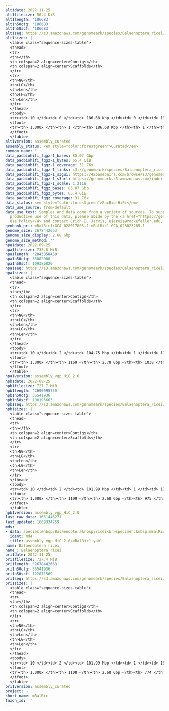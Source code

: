 ```yaml
---
alt1date: 2022-11-25
alt1filesize: 56.4 KiB
alt1length: '186683'
alt1n50ctg: '186683'
alt1n50scf: '186683'
alt1seq: https://s3.amazonaws.com/genomeark/species/Balaenoptera_ricei/mBalRic1/assembly_curated/mBalRic1.alt.cur.20221125.fasta.gz
alt1sizes: |
  <table class="sequence-sizes-table">
  <thead>
  <tr>
  <th></th>
  <th colspan=2 align=center>Contigs</th>
  <th colspan=2 align=center>Scaffolds</th>
  </tr>
  <tr>
  <th>NG</th>
  <th>LG</th>
  <th>Len</th>
  <th>LG</th>
  <th>Len</th>
  </tr>
  </thead>
  <tbody>
  <tr><td> 10 </td><td> 0 </td><td> 186.68 Kbp </td><td> 0 </td><td> 186.68 Kbp </td></tr><tr><td> 20 </td><td> 0 </td><td> 186.68 Kbp </td><td> 0 </td><td> 186.68 Kbp </td></tr><tr><td> 30 </td><td> 0 </td><td> 186.68 Kbp </td><td> 0 </td><td> 186.68 Kbp </td></tr><tr><td> 40 </td><td> 0 </td><td> 186.68 Kbp </td><td> 0 </td><td> 186.68 Kbp </td></tr><tr style="background-color:#cccccc;"><td> 50 </td><td> 0 </td><td> 186.68 Kbp </td><td> 0 </td><td> 186.68 Kbp </td></tr><tr><td> 60 </td><td> 0 </td><td> 186.68 Kbp </td><td> 0 </td><td> 186.68 Kbp </td></tr><tr><td> 70 </td><td> 0 </td><td> 186.68 Kbp </td><td> 0 </td><td> 186.68 Kbp </td></tr><tr><td> 80 </td><td> 0 </td><td> 186.68 Kbp </td><td> 0 </td><td> 186.68 Kbp </td></tr><tr><td> 90 </td><td> 0 </td><td> 186.68 Kbp </td><td> 0 </td><td> 186.68 Kbp </td></tr><tr><td> 100 </td><td> 0 </td><td> 186.68 Kbp </td><td> 0 </td><td> 186.68 Kbp </td></tr></tbody>
  <tfoot>
  <tr><th> 1.000x </th><th> 1 </th><th> 186.68 Kbp </th><th> 1 </th><th> 186.68 Kbp </th></tr>
  </tfoot>
  </table>
alt1version: assembly_curated
assembly_status: <em style="color:forestgreen">Curated</em>
common_name: ''
data_pacbiohifi_fqgz-1_bases: 85.07 Gbp
data_pacbiohifi_fqgz-1_bytes: 65.4 GiB
data_pacbiohifi_fqgz-1_coverage: 31.76x
data_pacbiohifi_fqgz-1_links: s3://genomeark/species/Balaenoptera_ricei/mBalRic1/genomic_data/pacbio_hifi/<br>
data_pacbiohifi_fqgz-1_s3gui: https://42basepairs.com/browse/s3/genomeark/species/Balaenoptera_ricei/mBalRic1/genomic_data/pacbio_hifi/
data_pacbiohifi_fqgz-1_s3url: https://genomeark.s3.amazonaws.com/index.html?prefix=species/Balaenoptera_ricei/mBalRic1/genomic_data/pacbio_hifi/
data_pacbiohifi_fqgz-1_scale: 1.2119
data_pacbiohifi_fqgz_bases: 85.07 Gbp
data_pacbiohifi_fqgz_bytes: 65.4 GiB
data_pacbiohifi_fqgz_coverage: 31.76x
data_status: <em style="color:forestgreen">PacBio HiFi</em>
data_use_source: from-default
data_use_text: Samples and data come from a variety of sources. To support fair and
  productive use of this data, please abide by the <a href="https://genome10k.soe.ucsc.edu/data-use-policies/">Data
  Use Policy</a> and contact Erich D. Jarvis, ejarvis@rockefeller.edu, with any questions.
genbank_pri: mBalRic1:GCA_028017805.1 mBalRic1:GCA_028023285.1
genome_size: 2678442663
genome_size_display: 2.68 Gbp
genome_size_method: ''
hpa1date: 2022-09-25
hpa1filesize: 738.8 MiB
hpa1length: '2843858450'
hpa1n50ctg: 36002000
hpa1n50scf: 109386820
hpa1seq: https://s3.amazonaws.com/genomeark/species/Balaenoptera_ricei/mBalRic1/assembly_vgp_HiC_2.0/mBalRic1.HiC.hap1.20220925.fasta.gz
hpa1sizes: |
  <table class="sequence-sizes-table">
  <thead>
  <tr>
  <th></th>
  <th colspan=2 align=center>Contigs</th>
  <th colspan=2 align=center>Scaffolds</th>
  </tr>
  <tr>
  <th>NG</th>
  <th>LG</th>
  <th>Len</th>
  <th>LG</th>
  <th>Len</th>
  </tr>
  </thead>
  <tbody>
  <tr><td> 10 </td><td> 2 </td><td> 104.75 Mbp </td><td> 1 </td><td> 174.67 Mbp </td></tr><tr><td> 20 </td><td> 5 </td><td> 89.69 Mbp </td><td> 3 </td><td> 146.21 Mbp </td></tr><tr><td> 30 </td><td> 9 </td><td> 67.13 Mbp </td><td> 5 </td><td> 128.76 Mbp </td></tr><tr><td> 40 </td><td> 13 </td><td> 47.55 Mbp </td><td> 7 </td><td> 118.12 Mbp </td></tr><tr style="background-color:#cccccc;"><td> 50 </td><td> 20 </td><td style="background-color:#88ff88;"> 36.00 Mbp </td><td> 10 </td><td style="background-color:#88ff88;"> 109.39 Mbp </td></tr><tr><td> 60 </td><td> 29 </td><td> 28.47 Mbp </td><td> 12 </td><td> 106.29 Mbp </td></tr><tr><td> 70 </td><td> 42 </td><td> 18.74 Mbp </td><td> 15 </td><td> 93.25 Mbp </td></tr><tr><td> 80 </td><td> 61 </td><td> 10.20 Mbp </td><td> 18 </td><td> 85.15 Mbp </td></tr><tr><td> 90 </td><td> 127 </td><td> 1.88 Mbp </td><td> 42 </td><td> 2.82 Mbp </td></tr><tr><td> 100 </td><td> 1168 </td><td> 11.69 Kbp </td><td> 1037 </td><td> 11.69 Kbp </td></tr></tbody>
  <tfoot>
  <tr><th> 1.000x </th><th> 1169 </th><th> 2.78 Gbp </th><th> 1038 </th><th> 2.84 Gbp </th></tr>
  </tfoot>
  </table>
hpa1version: assembly_vgp_HiC_2.0
hpb1date: 2022-09-25
hpb1filesize: 727.7 MiB
hpb1length: '2690995755'
hpb1n50ctg: 36541936
hpb1n50scf: 108195663
hpb1seq: https://s3.amazonaws.com/genomeark/species/Balaenoptera_ricei/mBalRic1/assembly_vgp_HiC_2.0/mBalRic1.HiC.hap2.20220925.fasta.gz
hpb1sizes: |
  <table class="sequence-sizes-table">
  <thead>
  <tr>
  <th></th>
  <th colspan=2 align=center>Contigs</th>
  <th colspan=2 align=center>Scaffolds</th>
  </tr>
  <tr>
  <th>NG</th>
  <th>LG</th>
  <th>Len</th>
  <th>LG</th>
  <th>Len</th>
  </tr>
  </thead>
  <tbody>
  <tr><td> 10 </td><td> 2 </td><td> 101.99 Mbp </td><td> 1 </td><td> 179.85 Mbp </td></tr><tr><td> 20 </td><td> 5 </td><td> 81.64 Mbp </td><td> 2 </td><td> 172.57 Mbp </td></tr><tr><td> 30 </td><td> 9 </td><td> 67.12 Mbp </td><td> 4 </td><td> 142.10 Mbp </td></tr><tr><td> 40 </td><td> 13 </td><td> 53.00 Mbp </td><td> 7 </td><td> 114.25 Mbp </td></tr><tr style="background-color:#cccccc;"><td> 50 </td><td> 19 </td><td style="background-color:#88ff88;"> 36.54 Mbp </td><td> 9 </td><td style="background-color:#88ff88;"> 108.20 Mbp </td></tr><tr><td> 60 </td><td> 27 </td><td> 29.69 Mbp </td><td> 11 </td><td> 105.43 Mbp </td></tr><tr><td> 70 </td><td> 38 </td><td> 19.31 Mbp </td><td> 14 </td><td> 91.10 Mbp </td></tr><tr><td> 80 </td><td> 55 </td><td> 12.17 Mbp </td><td> 17 </td><td> 80.35 Mbp </td></tr><tr><td> 90 </td><td> 106 </td><td> 2.07 Mbp </td><td> 27 </td><td> 2.92 Mbp </td></tr><tr><td> 100 </td><td> 1108 </td><td> 1.00 Kbp </td><td> 974 </td><td> 1.00 Kbp </td></tr></tbody>
  <tfoot>
  <tr><th> 1.000x </th><th> 1109 </th><th> 2.68 Gbp </th><th> 975 </th><th> 2.69 Gbp </th></tr>
  </tfoot>
  </table>
hpb1version: assembly_vgp_HiC_2.0
last_raw_data: 1661446271
last_updated: 1669334759
mds:
- data: species:&nbsp;Balaenoptera&nbsp;ricei<br>specimen:&nbsp;mBalRic1<br>projects:<br>&nbsp;&nbsp;-&nbsp;vgp<br>hap2:&nbsp;s3://genomeark/species/Balaenoptera_ricei/mBalRic1/assembly_vgp_HiC_2.0/mBalRic1.HiC.hap2.20220925.fasta.gz<br>hap2_pretext:&nbsp;s3://genomeark/species/Balaenoptera_ricei/mBalRic1/assembly_vgp_HiC_2.0/evaluation/hap1/pretext/mBalRic1_hap2__s2_heatmap.pretext<br>kmer_spectra_img:&nbsp;s3://genomeark/species/Balaenoptera_ricei/mBalRic1/assembly_vgp_HiC_2.0/evaluation/merqury/mBalRic1_png<br>pacbio_read_dir:&nbsp;s3://genomeark/species/Balaenoptera_ricei/mBalRic1/genomic_data/pacbio_hifi/<br>pacbio_read_type:&nbsp;hifi<br>bionano_cmap_dir:&nbsp;s3://genomeark/species/Balaenoptera_ricei/mBalRic1/genomic_data/bionano/<br>hic_read_dir:&nbsp;SRR10331558<br>pipeline:<br>&nbsp;&nbsp;-&nbsp;hifiasm&nbsp;(0.16.1+galaxy3)<br>&nbsp;&nbsp;-&nbsp;yahs&nbsp;(1.2a+galaxy1)<br>assembled_by_group:&nbsp;Rockefeller<br>notes:&nbsp;Since&nbsp;mBalRic1&nbsp;seems&nbsp;to&nbsp;be&nbsp;a&nbsp;homogametic&nbsp;specimen&nbsp;we&nbsp;only&nbsp;submit&nbsp;hap2&nbsp;for&nbsp;manual&nbsp;curation,&nbsp;but&nbsp;hap1&nbsp;is&nbsp;also&nbsp;uploaded&nbsp;in&nbsp;case&nbsp;it&nbsp;is&nbsp;needed.&nbsp;For&nbsp;Hi-C&nbsp;reads&nbsp;we&nbsp;put&nbsp;the&nbsp;SRR&nbsp;accession&nbsp;number&nbsp;as&nbsp;they&nbsp;were&nbsp;from&nbsp;DNAzoo.&nbsp;<br><br>
  ident: md4
  title: assembly_vgp_HiC_2.0/mBalRic1.yaml
name: Balaenoptera ricei
name_: Balaenoptera_ricei
pri1date: 2022-11-25
pri1filesize: 727.4 MiB
pri1length: '2678442663'
pri1n50ctg: 36541936
pri1n50scf: 122071569
pri1seq: https://s3.amazonaws.com/genomeark/species/Balaenoptera_ricei/mBalRic1/assembly_curated/mBalRic1.pri.cur.20221125.fasta.gz
pri1sizes: |
  <table class="sequence-sizes-table">
  <thead>
  <tr>
  <th></th>
  <th colspan=2 align=center>Contigs</th>
  <th colspan=2 align=center>Scaffolds</th>
  </tr>
  <tr>
  <th>NG</th>
  <th>LG</th>
  <th>Len</th>
  <th>LG</th>
  <th>Len</th>
  </tr>
  </thead>
  <tbody>
  <tr><td> 10 </td><td> 2 </td><td> 101.99 Mbp </td><td> 1 </td><td> 188.26 Mbp </td></tr><tr><td> 20 </td><td> 5 </td><td> 81.64 Mbp </td><td> 2 </td><td> 182.69 Mbp </td></tr><tr><td> 30 </td><td> 9 </td><td> 67.12 Mbp </td><td> 4 </td><td> 143.51 Mbp </td></tr><tr><td> 40 </td><td> 13 </td><td> 53.00 Mbp </td><td> 6 </td><td> 123.25 Mbp </td></tr><tr style="background-color:#cccccc;"><td> 50 </td><td> 19 </td><td style="background-color:#88ff88;"> 36.54 Mbp </td><td> 8 </td><td style="background-color:#88ff88;"> 122.07 Mbp </td></tr><tr><td> 60 </td><td> 27 </td><td> 29.69 Mbp </td><td> 11 </td><td> 107.34 Mbp </td></tr><tr><td> 70 </td><td> 38 </td><td> 19.31 Mbp </td><td> 13 </td><td> 103.17 Mbp </td></tr><tr><td> 80 </td><td> 55 </td><td> 12.17 Mbp </td><td> 16 </td><td> 89.66 Mbp </td></tr><tr><td> 90 </td><td> 106 </td><td> 2.07 Mbp </td><td> 19 </td><td> 64.77 Mbp </td></tr><tr><td> 100 </td><td> 1107 </td><td> 1.00 Kbp </td><td> 773 </td><td> 1.00 Kbp </td></tr></tbody>
  <tfoot>
  <tr><th> 1.000x </th><th> 1108 </th><th> 2.68 Gbp </th><th> 774 </th><th> 2.68 Gbp </th></tr>
  </tfoot>
  </table>
pri1version: assembly_curated
project: ~
short_name: mBalRic
taxon_id: ''
---
```

